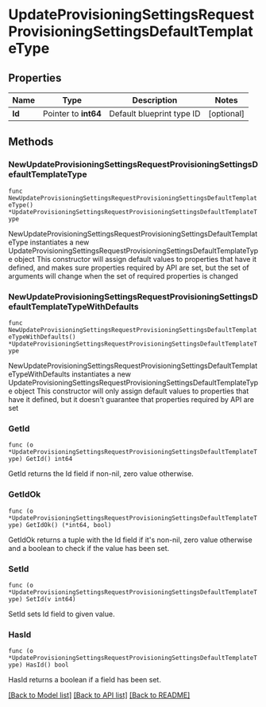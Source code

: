 # UpdateProvisioningSettingsRequestProvisioningSettingsDefaultTemplateType

## Properties

Name | Type | Description | Notes
------------ | ------------- | ------------- | -------------
**Id** | Pointer to **int64** | Default blueprint type ID | [optional] 

## Methods

### NewUpdateProvisioningSettingsRequestProvisioningSettingsDefaultTemplateType

`func NewUpdateProvisioningSettingsRequestProvisioningSettingsDefaultTemplateType() *UpdateProvisioningSettingsRequestProvisioningSettingsDefaultTemplateType`

NewUpdateProvisioningSettingsRequestProvisioningSettingsDefaultTemplateType instantiates a new UpdateProvisioningSettingsRequestProvisioningSettingsDefaultTemplateType object
This constructor will assign default values to properties that have it defined,
and makes sure properties required by API are set, but the set of arguments
will change when the set of required properties is changed

### NewUpdateProvisioningSettingsRequestProvisioningSettingsDefaultTemplateTypeWithDefaults

`func NewUpdateProvisioningSettingsRequestProvisioningSettingsDefaultTemplateTypeWithDefaults() *UpdateProvisioningSettingsRequestProvisioningSettingsDefaultTemplateType`

NewUpdateProvisioningSettingsRequestProvisioningSettingsDefaultTemplateTypeWithDefaults instantiates a new UpdateProvisioningSettingsRequestProvisioningSettingsDefaultTemplateType object
This constructor will only assign default values to properties that have it defined,
but it doesn't guarantee that properties required by API are set

### GetId

`func (o *UpdateProvisioningSettingsRequestProvisioningSettingsDefaultTemplateType) GetId() int64`

GetId returns the Id field if non-nil, zero value otherwise.

### GetIdOk

`func (o *UpdateProvisioningSettingsRequestProvisioningSettingsDefaultTemplateType) GetIdOk() (*int64, bool)`

GetIdOk returns a tuple with the Id field if it's non-nil, zero value otherwise
and a boolean to check if the value has been set.

### SetId

`func (o *UpdateProvisioningSettingsRequestProvisioningSettingsDefaultTemplateType) SetId(v int64)`

SetId sets Id field to given value.

### HasId

`func (o *UpdateProvisioningSettingsRequestProvisioningSettingsDefaultTemplateType) HasId() bool`

HasId returns a boolean if a field has been set.


[[Back to Model list]](../README.md#documentation-for-models) [[Back to API list]](../README.md#documentation-for-api-endpoints) [[Back to README]](../README.md)


